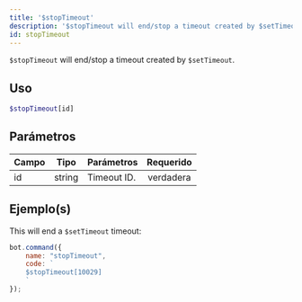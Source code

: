 ```yaml
---
title: '$stopTimeout'
description: '$stopTimeout will end/stop a timeout created by $setTimeout.'
id: stopTimeout
---
```


`$stopTimeout` will end/stop a timeout created by `$setTimeout`.

## Uso

```php
$stopTimeout[id]
```

## Parámetros

| Campo | Tipo   | Parámetros  | Requerido |
| ----- | ------ | ----------- |:---------:|
| id    | string | Timeout ID. | verdadera |

## Ejemplo(s)

This will end a `$setTimeout` timeout:

```javascript
bot.command({
    name: "stopTimeout",
    code: `
    $stopTimeout[10029]
    `
});
```